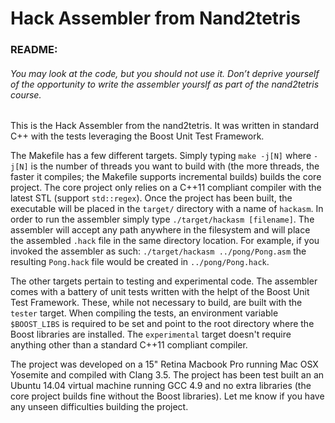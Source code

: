 # Hack Assembler from Nand2tetris

### README:
###### You may look at the code, but you should not use it. Don’t deprive yourself of the opportunity to write the assembler yourslf as part of the nand2tetris course.

This is the Hack Assembler from the nand2tetris. It was written in standard C++ with the tests leveraging the Boost
Unit Test Framework.

The Makefile has a few different targets. Simply typing `make -j[N]` where `-j[N]` is the number of threads
you want to build with (the more threads, the faster it compiles; the Makefile supports incremental builds)
builds the core project. The core project
only relies on a C++11 compliant compiler with the latest STL (support `std::regex`). Once the project has been
built, the executable will be placed in the `target/` directory with a name of `hackasm`. In order to run the
assembler simply type `./target/hackasm [filename]`. The assembler will accept any path anywhere in the
filesystem and will place the assembled `.hack` file in the same directory location. For example, if you
invoked the assembler as such: `./target/hackasm ../pong/Pong.asm` the resulting `Pong.hack` file would be
created in `../pong/Pong.hack`.

The other targets pertain to testing and experimental code. The assembler comes with a battery of unit tests
written with the helpt of the Boost Unit Test Framework. These, while not necessary to build, are built with
the `tester` target. When compiling the tests, an environment variable `$BOOST_LIBS` is required to be set
and point to the root directory where the Boost libraries are installed. The `experimental` target
doesn't require anything other than a standard C++11 compliant compiler.

The project was developed on a 15" Retina Macbook Pro running Mac OSX Yosemite and compiled with Clang 3.5.
The project has been test built an an Ubuntu 14.04 virtual machine running GCC 4.9 and no extra libraries
(the core project builds fine without the Boost libraries). Let me know if you have any unseen difficulties
building the project.

